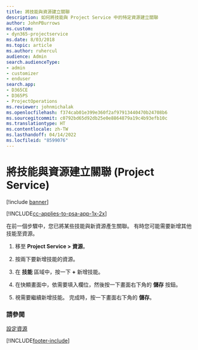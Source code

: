 ```yaml
---
title: 將技能與資源建立關聯
description: 如何將技能與 Project Service 中的特定資源建立關聯
author: JohnPBurrows
ms.custom:
- dyn365-projectservice
ms.date: 8/03/2018
ms.topic: article
ms.author: ruhercul
audience: Admin
search.audienceType:
- admin
- customizer
- enduser
search.app:
- D365CE
- D365PS
- ProjectOperations
ms.reviewer: johnmichalak
ms.openlocfilehash: f374cab01e399e360f2af97913440470b24708b6
ms.sourcegitcommit: c0792bd65d92db25e0e8864879a19c4b93efb10c
ms.translationtype: HT
ms.contentlocale: zh-TW
ms.lasthandoff: 04/14/2022
ms.locfileid: "8599076"
---
```

# <a name="associate-skills-with-resources-project-service"></a>將技能與資源建立關聯 (Project Service)

[!include [banner](../includes/psa-now-project-operations.md)]

[!INCLUDE[cc-applies-to-psa-app-1x-2x](../includes/cc-applies-to-psa-app-1x-2x.md)]

在前一個步驟中，您已將某些技能與新資源產生關聯。 有時您可能需要新增其他技能至資源。  
  
1.  移至 **Project Service > 資源**。  
  
2.  按兩下要新增技能的資源。  
  
3.  在 **技能** 區域中，按一下 **+** 新增技能。  
  
4.  在快顯畫面中，依需要填入欄位，然後按一下畫面右下角的 **儲存** 按鈕。  
  
5.  視需要繼續新增技能。 完成時，按一下畫面右下角的 **儲存**。  
  
### <a name="see-also"></a>請參閱  
 [設定資源](../psa/set-up-resources.md)


[!INCLUDE[footer-include](../includes/footer-banner.md)]
